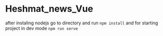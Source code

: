 # Heshmat_news_Vue
after instaling nodejs go to directory and run ```npm install``` and for starting project in dev mode ```npm run serve```
